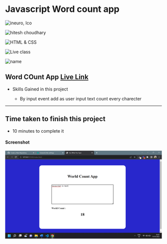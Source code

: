 # Javascript Word count app

![ineuro, lco](https://img.shields.io/badge/iNeuron-LCO-green)

![hitesh choudhary](https://img.shields.io/badge/Hitesh--Choudhary-Full--stack--JS--bootcamp-red)

![HTML & CSS](https://img.shields.io/badge/JAVASCRIPT-DOM-orange)

![Live class](https://img.shields.io/badge/LIVE--CLASS-PROJECT--WORD--COUNT--APP-lightgrey)

![name](https://img.shields.io/badge/Vimal--Kumar-lightgrey)

## Word COunt App [Live Link](https://name-conversion-js.netlify.app/)

- Skills Gained in this project

  - By input event add as user input text count every charecter

---

## Time taken to finish this project

- 10 minutes to complete it

#### Screenshot

![Desktop](./Image/wordcount.png)
